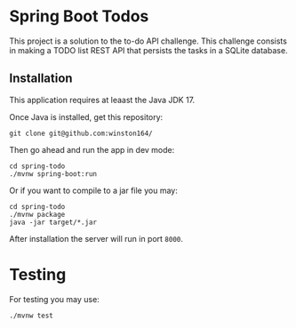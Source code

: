 # Spring Boot Todos

This project is a solution to the to-do API challenge.
This challenge consists in making a TODO list REST API that persists the tasks in a SQLite database.

## Installation

This application requires at leaast the Java JDK 17.

Once Java is installed, get this repository:
```
git clone git@github.com:winston164/
```

Then go ahead and run the app in dev mode:
```
cd spring-todo
./mvnw spring-boot:run
```

Or if you want to compile to a jar file you may:
```
cd spring-todo
./mvnw package
java -jar target/*.jar
```

After installation the server will run in port `8000`.

# Testing

For testing you may use:
```
./mvnw test
```
